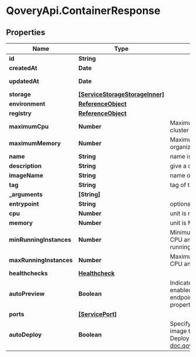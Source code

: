# QoveryApi.ContainerResponse

## Properties

Name | Type | Description | Notes
------------ | ------------- | ------------- | -------------
**id** | **String** |  | [readonly] 
**createdAt** | **Date** |  | [readonly] 
**updatedAt** | **Date** |  | [optional] [readonly] 
**storage** | [**[ServiceStorageStorageInner]**](ServiceStorageStorageInner.md) |  | [optional] 
**environment** | [**ReferenceObject**](ReferenceObject.md) |  | 
**registry** | [**ReferenceObject**](ReferenceObject.md) |  | 
**maximumCpu** | **Number** | Maximum cpu that can be allocated to the container based on organization cluster configuration. unit is millicores (m). 1000m &#x3D; 1 cpu | 
**maximumMemory** | **Number** | Maximum memory that can be allocated to the container based on organization cluster configuration. unit is MB. 1024 MB &#x3D; 1GB | 
**name** | **String** | name is case insensitive | 
**description** | **String** | give a description to this container | [optional] 
**imageName** | **String** | name of the image container | 
**tag** | **String** | tag of the image container | 
**_arguments** | **[String]** |  | [optional] 
**entrypoint** | **String** | optional entrypoint when launching container | [optional] 
**cpu** | **Number** | unit is millicores (m). 1000m &#x3D; 1 cpu | 
**memory** | **Number** | unit is MB. 1024 MB &#x3D; 1GB | 
**minRunningInstances** | **Number** | Minimum number of instances running. This resource auto-scale based on the CPU and Memory consumption. Note: 0 means that there is no container running.  | [default to 1]
**maxRunningInstances** | **Number** | Maximum number of instances running. This resource auto-scale based on the CPU and Memory consumption. Note: -1 means that there is no limit.  | [default to 1]
**healthchecks** | [**Healthcheck**](Healthcheck.md) |  | 
**autoPreview** | **Boolean** | Indicates if the &#39;environment preview option&#39; is enabled for this container.   If enabled, a preview environment will be automatically cloned when &#x60;/preview&#x60; endpoint is called.   If not specified, it takes the value of the &#x60;auto_preview&#x60; property from the associated environment.  | 
**ports** | [**[ServicePort]**](ServicePort.md) |  | [optional] 
**autoDeploy** | **Boolean** | Specify if the container will be automatically updated after receiving a new image tag.  The new image tag shall be communicated via the \&quot;Auto Deploy container\&quot; endpoint https://api-doc.qovery.com/#tag/Containers/operation/autoDeployContainerEnvironments  | [optional] 


